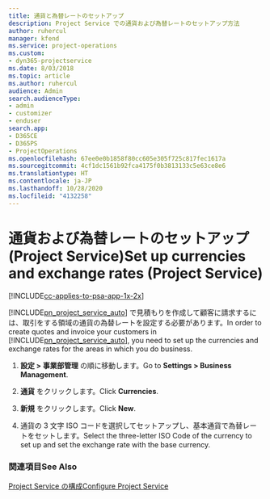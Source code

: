 ```yaml
---
title: 通貨と為替レートのセットアップ
description: Project Service での通貨および為替レートのセットアップ方法
author: ruhercul
manager: kfend
ms.service: project-operations
ms.custom:
- dyn365-projectservice
ms.date: 8/03/2018
ms.topic: article
ms.author: ruhercul
audience: Admin
search.audienceType:
- admin
- customizer
- enduser
search.app:
- D365CE
- D365PS
- ProjectOperations
ms.openlocfilehash: 67ee0e0b1858f80cc605e305f725c817fec1617a
ms.sourcegitcommit: 4cf1dc1561b92fca4175f0b3813133c5e63ce8e6
ms.translationtype: HT
ms.contentlocale: ja-JP
ms.lasthandoff: 10/28/2020
ms.locfileid: "4132258"
---
```

# <a name="set-up-currencies-and-exchange-rates-project-service"></a><span data-ttu-id="d64ed-103">通貨および為替レートのセットアップ (Project Service)</span><span class="sxs-lookup"><span data-stu-id="d64ed-103">Set up currencies and exchange rates (Project Service)</span></span>

[!INCLUDE[cc-applies-to-psa-app-1x-2x](../includes/cc-applies-to-psa-app-1x-2x.md)]

<span data-ttu-id="d64ed-104">[!INCLUDE[pn_project_service_auto](../includes/pn-project-service-auto.md)] で見積もりを作成して顧客に請求するには、取引をする領域の通貨の為替レートを設定する必要があります。</span><span class="sxs-lookup"><span data-stu-id="d64ed-104">In order to create quotes and invoice your customers in [!INCLUDE[pn_project_service_auto](../includes/pn-project-service-auto.md)], you need to set up the currencies and exchange rates for the areas in which you do business.</span></span>  
  
1.  <span data-ttu-id="d64ed-105">**設定 > 事業部管理** の順に移動します。</span><span class="sxs-lookup"><span data-stu-id="d64ed-105">Go to **Settings > Business Management**.</span></span>  
  
2.  <span data-ttu-id="d64ed-106">**通貨** をクリックします。</span><span class="sxs-lookup"><span data-stu-id="d64ed-106">Click **Currencies**.</span></span>  
  
3.  <span data-ttu-id="d64ed-107">**新規** をクリックします。</span><span class="sxs-lookup"><span data-stu-id="d64ed-107">Click **New**.</span></span>  
  
4.  <span data-ttu-id="d64ed-108">通貨の 3 文字 ISO コードを選択してセットアップし、基本通貨で為替レートをセットします。</span><span class="sxs-lookup"><span data-stu-id="d64ed-108">Select the three-letter ISO Code of the currency to set up and set the exchange rate with the base currency.</span></span>  
  
### <a name="see-also"></a><span data-ttu-id="d64ed-109">関連項目</span><span class="sxs-lookup"><span data-stu-id="d64ed-109">See Also</span></span>  
 [<span data-ttu-id="d64ed-110">Project Service の構成</span><span class="sxs-lookup"><span data-stu-id="d64ed-110">Configure Project Service</span></span>](../psa/configure.md)

